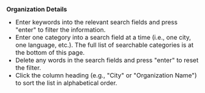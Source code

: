 <br>
<b><span style="font-size:16px;">Organization Details</b><br>
<ul><span style="font-size:16px;">
<li>Enter keywords into the relevant search fields and press "enter" to filter the information.</li>
<li>Enter one category into a search field at a time (i.e., one city, one language, etc.). The full list of searchable categories is at the bottom of this page.</li>
<li>Delete any words in the search fields and press "enter" to reset the filter.</li>
<li>Click the column heading (e.g., "City" or "Organization Name") to sort the list in alphabetical order.</li>
</span>
<br>
